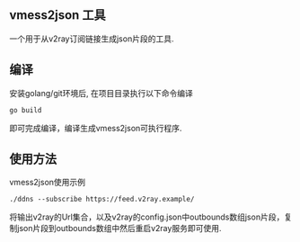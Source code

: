 ## vmess2json 工具

一个用于从v2ray订阅链接生成json片段的工具.

## 编译

安装golang/git环境后, 在项目目录执行以下命令编译
```
go build
```

即可完成编译，编译生成vmess2json可执行程序.


## 使用方法

vmess2json使用示例
```
./ddns --subscribe https://feed.v2ray.example/
```

将输出v2ray的Url集合，以及v2ray的config.json中outbounds数组json片段，复制json片段到outbounds数组中然后重启v2ray服务即可使用.